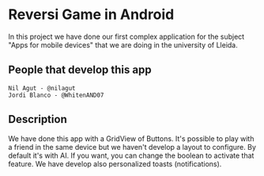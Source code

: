 # Reversi Game in Android

In this project we have done our first complex application for the subject "Apps for mobile devices" 
that we are doing in the university of Lleida.

## People that develop this app
    Nil Agut - @nilagut
    Jordi Blanco - @WhitenAND07

## Description
We have done this app with a GridView of Buttons. It's possible to play with a friend in the same
device but we haven't develop a layout to configure. By default it's with AI. If you want, you can
change the boolean to activate that feature. We have develop also personalized toasts (notifications).
